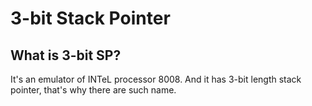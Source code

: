 # 3-bit Stack Pointer

## What is 3-bit SP?

It's an emulator of INTeL processor 8008.
And it has 3-bit length stack pointer, that's why there are such name.
